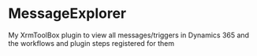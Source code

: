# MessageExplorer
My XrmToolBox plugin to view all messages/triggers in Dynamics 365 and the workflows and plugin steps registered for them
